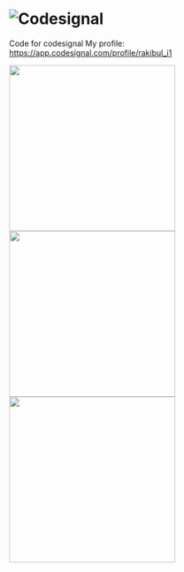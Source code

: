 # ![Codesignal](https://codesignal.com/wp-content/uploads/2020/11/CoodeSignal_Logo_Long_Blue.svg)
Code for codesignal 
My profile: https://app.codesignal.com/profile/rakibul_i1


<img src="https://codefightsuserpics.s3.amazonaws.com/uploads/1504166657353/Intro_Un.png" width="300"> <img src="https://codefightsuserpics.s3.amazonaws.com/uploads/1504166657587/The Core_un.png" width="300"> <img src="https://codefightsuserpics.s3.amazonaws.com/uploads/1504166656388/Database_Un.png" width="300"> 
